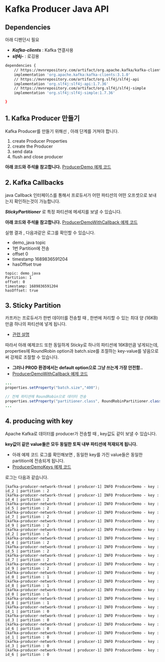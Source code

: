 # Kafka Producer Java API

## Dependencies
아래 디팬던시 필요
- ***Kafka-clients*** : Kafka 연결사용
- ***slf4j-*** : 로깅용

```bash
dependencies {
    // https://mvnrepository.com/artifact/org.apache.kafka/kafka-clients
    implementation 'org.apache.kafka:kafka-clients:3.1.0'
    // https://mvnrepository.com/artifact/org.slf4j/slf4j-api
    implementation 'org.slf4j:slf4j-api:1.7.36'
    // https://mvnrepository.com/artifact/org.slf4j/slf4j-simple
    implementation 'org.slf4j:slf4j-simple:1.7.36'

}
```

## 1. Kafka Producer 만들기
Kafka Producer를 만들기 위해선 , 아래 단계를 거쳐야 합니다.

1. create Producer Properties
2. create the Producer
3. send data
4. flush and close producer

**아래 코드와 주석을 참고합니다.**
[ProducerDemo 예제 코드](./src/main/java/io/Conduktor/demos/kafka/ProducerDemo.java)


## 2. Kafka Callbacks
java Callback 인터페이스를 통해서 프로듀서가 어떤 파티션의 어떤 오프셋으로 보내는지 확인하는것이 가능합니다.

***StickyPartitioner*** 로 특정 파티션에 메세지를 보낼 수 있습니다.

**아래 코드와 주석을 참고합니다.**
[ProducerDemoWithCallback 예제 코드](./src/main/java/io/Conduktor/demos/kafka/ProducerDemoWithCallback.java)

실행 결과 , 다음과같은 로그를 확인할 수 있습니다.
- demo_java topic
- 1번 Partition에 전송
- offset 0
- timestamp 1689836591204
- hasOffset true
```logcatfilter
topic: demo_java
Partition: 1
offset: 0
timestamp: 1689836591204
hasOffset: true
```

## 3. Sticky Partition
카프카는 프로듀서가 한번 데이터를 전송할 때 , 한번에 처리할 수 있는 최대 양 (16KB) 만큼 하나의 파티션에 넣게 됩니다.
- [관련 설명](../../Kafka_CLI/Kafka_Console_Consumer.md#1-producing)

따라서 아래 예제코드 또한 동일하게 Sticky로 하나의 파티션에 16KB만큼 넣게되는데, properties에 RoundRobin option과 batch.size를 조절하는 key-value를 넣음으로써 강제로 조절할 수 있습니다.
- **그러나 PROD 환경에서는 default option으로 그냥 쓰는게 가장 안전함..**
- [ProducerDemoWithCallback 예제 코드](./src/main/java/io/Conduktor/demos/kafka/ProducerDemoWithCallback.java)

```java
...
properties.setProperty("batch.size","400");

// 전체 파티션에 RoundRobin으로 데이터 전송
properties.setProperty("partitioner.class", RoundRobinPartitioner.class.getName());
...
```

## 4. producing  with key
Apache Kafka로 데이터를 producer가 전송할 때 , key값도 같이 보낼 수 있습니다.

**key값이 같은 value들은 모두 동일한 토픽 내부 파티션에 적재되게 됩니다.**
- 아래 예제 코드 로그를 확인해보면 , 동일한 key를 가진 value들은 동일한 partition에 전송되게 됩니다.
- [ProducerDemoKeys 예제 코드](./src/main/java/io/Conduktor/demos/kafka/ProducerDemoKeys.java)

로그는 다음과 같습니다.
```logcatfilter
[kafka-producer-network-thread | producer-1] INFO ProducerDemo - key : id_2 | partition : 2
[kafka-producer-network-thread | producer-1] INFO ProducerDemo - key : id_4 | partition : 2
[kafka-producer-network-thread | producer-1] INFO ProducerDemo - key : id_5 | partition : 2
[kafka-producer-network-thread | producer-1] INFO ProducerDemo - key : id_7 | partition : 2
[kafka-producer-network-thread | producer-1] INFO ProducerDemo - key : id_9 | partition : 2
[kafka-producer-network-thread | producer-1] INFO ProducerDemo - key : id_2 | partition : 2
[kafka-producer-network-thread | producer-1] INFO ProducerDemo - key : id_4 | partition : 2
[kafka-producer-network-thread | producer-1] INFO ProducerDemo - key : id_5 | partition : 2
[kafka-producer-network-thread | producer-1] INFO ProducerDemo - key : id_7 | partition : 2
[kafka-producer-network-thread | producer-1] INFO ProducerDemo - key : id_9 | partition : 2
[kafka-producer-network-thread | producer-1] INFO ProducerDemo - key : id_0 | partition : 1
[kafka-producer-network-thread | producer-1] INFO ProducerDemo - key : id_8 | partition : 1
[kafka-producer-network-thread | producer-1] INFO ProducerDemo - key : id_0 | partition : 1
[kafka-producer-network-thread | producer-1] INFO ProducerDemo - key : id_8 | partition : 1
[kafka-producer-network-thread | producer-1] INFO ProducerDemo - key : id_1 | partition : 0
[kafka-producer-network-thread | producer-1] INFO ProducerDemo - key : id_3 | partition : 0
[kafka-producer-network-thread | producer-1] INFO ProducerDemo - key : id_6 | partition : 0
[kafka-producer-network-thread | producer-1] INFO ProducerDemo - key : id_1 | partition : 0
[kafka-producer-network-thread | producer-1] INFO ProducerDemo - key : id_3 | partition : 0
[kafka-producer-network-thread | producer-1] INFO ProducerDemo - key : id_6 | partition : 0
```